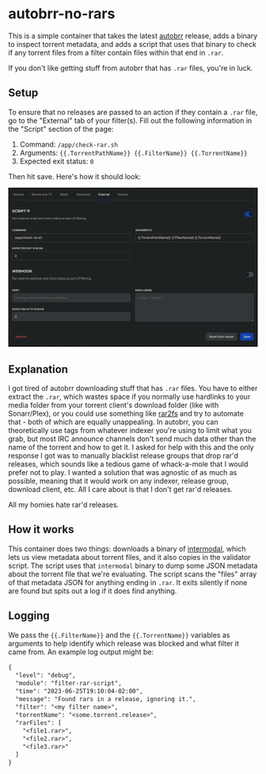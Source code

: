 # autobrr-no-rars
This is a simple container that takes the latest [autobrr](https://github.com/autobrr/autobrr) release, adds a binary to inspect torrent metadata, and adds a script that uses that binary to check if any torrent files from a filter contain files within that end in `.rar`.

If you don't like getting stuff from autobrr that has `.rar` files, you're in luck.

## Setup
To ensure that no releases are passed to an action if they contain a `.rar` file, go to the "External" tab of your filter(s). Fill out the following information in the "Script" section of the page:

1. Command: `/app/check-rar.sh`
2. Arguments: `{{.TorrentPathName}} {{.FilterName}} {{.TorrentName}}`
3. Expected exit status: `0`

Then hit save. Here's how it should look:

![Example of filter page](image.png)

## Explanation

I got tired of autobrr downloading stuff that has `.rar` files. You have to either extract the `.rar`, which wastes space if you normally use hardlinks to your media folder from your torrent client's download folder (like with Sonarr/Plex), or you could use something like [rar2fs](https://github.com/hasse69/rar2fs) and try to automate that - both of which are equally unappealing. In autobrr, you can theoretically use tags from whatever indexer you're using to limit what you grab, but most IRC announce channels don't send much data other than the name of the torrent and how to get it. I asked for help with this and the only response I got was to manually blacklist release groups that drop rar'd releases, which sounds like a tedious game of whack-a-mole that I would prefer not to play. I wanted a solution that was agnostic of as much as possible, meaning that it would work on any indexer, release group, download client, etc. All I care about is that I don't get rar'd releases.

All my homies hate rar'd releases.

## How it works
This container does two things: downloads a binary of [intermodal](https://github.com/casey/intermodal), which lets us view metadata about torrent files, and it also copies in the validator script. The script uses that `intermodal` binary to dump some JSON metadata about the torrent file that we're evaluating. The script scans the "files" array of that metadata JSON for anything ending in `.rar`. It exits silently if none are found but spits out a log if it does find anything.

## Logging
We pass the `{{.FilterName}}` and the `{{.TorrentName}}` variables as arguments to help identify which release was blocked and what filter it came from. An example log output might be:
```
{
  "level": "debug",
  "module": "filter-rar-script",
  "time": "2023-06-25T19:10:04-02:00",
  "message": "Found rars in a release, ignoring it.",
  "filter": "<my filter name>",
  "torrentName": "<some.torrent.release>",
  "rarFiles": [
    "<file1.rar>",
    "<file2.rar>",
    "<file3.rar>"
  ]
}
```
